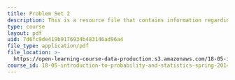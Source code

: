 ```yaml
---
title: Problem Set 2
description: This is a resource file that contains information regarding problem set 2.
type: course
layout: pdf
uid: 7d6fc9de419b9176934b483146ad96a4
file_type: application/pdf
file_location: >-
  https://open-learning-course-data-production.s3.amazonaws.com/18-05-introduction-to-probability-and-statistics-spring-2014/7d6fc9de419b9176934b483146ad96a4_MIT18_05S14_ps2.pdf
course_id: 18-05-introduction-to-probability-and-statistics-spring-2014
---
```

